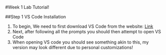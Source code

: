 #Week 1 Lab Tutorial!

##Step 1 VS Code Installation
1. To begin, We need to first download VS Code from the website: [Link](https://code.visualstudio.com/)
2. Next, after following all the prompts you should then attempt to open VS Code
3. When opening VS code you should see something akin to this, my version may look different due to personal customizations!
